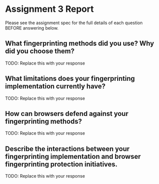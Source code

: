 # Assignment 3 Report

Please see the assignment spec for the full details of each question BEFORE answering below.

## What fingerprinting methods did you use? Why did you choose them?

TODO: Replace this with your response

## What limitations does your fingerprinting implementation currently have?

TODO: Replace this with your response

## How can browsers defend against your fingerprinting methods?

TODO: Replace this with your response

## Describe the interactions between your fingerprinting implementation and browser fingerprinting protection initiatives.

TODO: Replace this with your response
